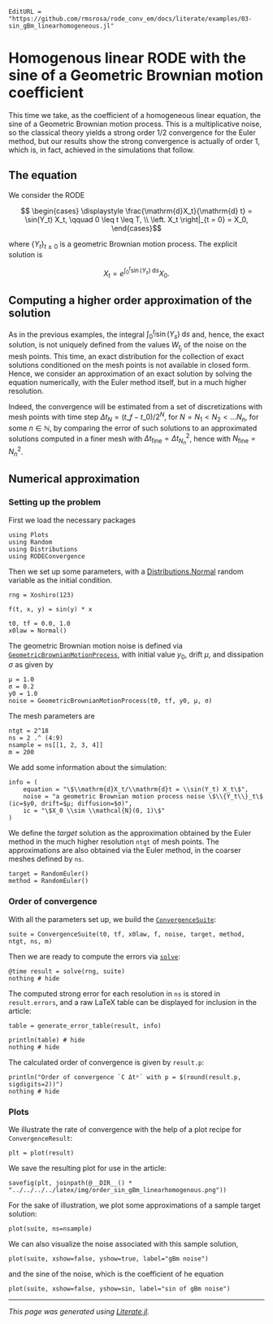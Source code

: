 ```@meta
EditURL = "https://github.com/rmsrosa/rode_conv_em/docs/literate/examples/03-sin_gBm_linearhomogeneous.jl"
```

# Homogenous linear RODE with the sine of a Geometric Brownian motion coefficient

This time we take, as the coefficient of a homogeneous linear equation, the sine of a Geometric Brownian motion process. This is a multiplicative noise, so the classical theory yields a strong order 1/2 convergence for the Euler method, but our results show the strong convergence is actually of order 1, which is, in fact, achieved in the simulations that follow.

## The equation

We consider the RODE
```math
  \begin{cases}
    \displaystyle \frac{\mathrm{d}X_t}{\mathrm{d} t} = \sin(Y_t) X_t, \qquad 0 \leq t \leq T, \\
  \left. X_t \right|_{t = 0} = X_0,
  \end{cases}
```
where $\{Y_t\}_{t\geq 0}$ is a geometric Brownian motion process.
The explicit solution is
```math
  X_t = e^{\int_0^t \sin(Y_s) \;\mathrm{d}s} X_0.
```

## Computing a higher order approximation of the solution

As in the previous examples, the integral $\int_0^{t_j} \sin(Y_s)\;\mathrm{d}s$ and, hence, the exact solution, is not uniquely defined from the values $W_{t_j}$ of the noise on the mesh points. This time, an exact distribution for the collection of exact solutions conditioned on the mesh points is not available in closed form. Hence, we consider an approximation of an exact solution by solving the equation numerically, with the Euler method itself, but in a much higher resolution.

Indeed, the convergence will be estimated from a set of discretizations with mesh points with time step $\Delta t_N = (t\_f - t\_0) / 2^N$, for $N = N_1 < N_2 < \ldots N_n$, for some $n\in \mathbb{N}$, by comparing the error of such solutions to an approximated solutions computed in a finer mesh with $\Delta t_{\textrm{fine}} = \Delta t_{N_n}^2$, hence with $N_\textrm{fine} = N_n^2$.

## Numerical approximation

### Setting up the problem

First we load the necessary packages

````@example 03-sin_gBm_linearhomogeneous
using Plots
using Random
using Distributions
using RODEConvergence
````

Then we set up some parameters, with a [Distributions.Normal](https://juliastats.org/Distributions.jl/latest/univariate/#Distributions.Normal) random variable as the initial condition.

````@example 03-sin_gBm_linearhomogeneous
rng = Xoshiro(123)

f(t, x, y) = sin(y) * x

t0, tf = 0.0, 1.0
x0law = Normal()
````

The geometric Brownian motion noise is defined via [`GeometricBrownianMotionProcess`](@ref), with initial value $y_0$, drift $\mu$, and dissipation $\sigma$ as given by

````@example 03-sin_gBm_linearhomogeneous
μ = 1.0
σ = 0.2
y0 = 1.0
noise = GeometricBrownianMotionProcess(t0, tf, y0, μ, σ)
````

The mesh parameters are

````@example 03-sin_gBm_linearhomogeneous
ntgt = 2^18
ns = 2 .^ (4:9)
nsample = ns[[1, 2, 3, 4]]
m = 200
````

We add some information about the simulation:

````@example 03-sin_gBm_linearhomogeneous
info = (
    equation = "\$\\mathrm{d}X_t/\\mathrm{d}t = \\sin(Y_t) X_t\$",
    noise = "a geometric Brownian motion process noise \$\\{Y_t\\}_t\$ (ic=$y0, drift=$μ; diffusion=$σ)",
    ic = "\$X_0 \\sim \\mathcal{N}(0, 1)\$"
)
````

We define the *target* solution as the approximation obtained by the Euler method in the much higher resolution `ntgt` of mesh points. The approximations are also obtained via the Euler method, in the coarser meshes defined by `ns`.

````@example 03-sin_gBm_linearhomogeneous
target = RandomEuler()
method = RandomEuler()
````

### Order of convergence

With all the parameters set up, we build the [`ConvergenceSuite`](@ref):

````@example 03-sin_gBm_linearhomogeneous
suite = ConvergenceSuite(t0, tf, x0law, f, noise, target, method, ntgt, ns, m)
````

Then we are ready to compute the errors via [`solve`](@ref):

````@example 03-sin_gBm_linearhomogeneous
@time result = solve(rng, suite)
nothing # hide
````

The computed strong error for each resolution in `ns` is stored in `result.errors`, and a raw LaTeX table can be displayed for inclusion in the article:

````@example 03-sin_gBm_linearhomogeneous
table = generate_error_table(result, info)

println(table) # hide
nothing # hide
````

The calculated order of convergence is given by `result.p`:

````@example 03-sin_gBm_linearhomogeneous
println("Order of convergence `C Δtᵖ` with p = $(round(result.p, sigdigits=2))")
nothing # hide
````

### Plots

We illustrate the rate of convergence with the help of a plot recipe for `ConvergenceResult`:

````@example 03-sin_gBm_linearhomogeneous
plt = plot(result)
````

We save the resulting plot for use in the article:

````@example 03-sin_gBm_linearhomogeneous
savefig(plt, joinpath(@__DIR__() * "../../../../latex/img/order_sin_gBm_linearhomogenous.png"))
````

For the sake of illustration, we plot some approximations of a sample target solution:

````@example 03-sin_gBm_linearhomogeneous
plot(suite, ns=nsample)
````

We can also visualize the noise associated with this sample solution,

````@example 03-sin_gBm_linearhomogeneous
plot(suite, xshow=false, yshow=true, label="gBm noise")
````

and the sine of the noise, which is the coefficient of he equation

````@example 03-sin_gBm_linearhomogeneous
plot(suite, xshow=false, yshow=sin, label="sin of gBm noise")
````

---

*This page was generated using [Literate.jl](https://github.com/fredrikekre/Literate.jl).*

